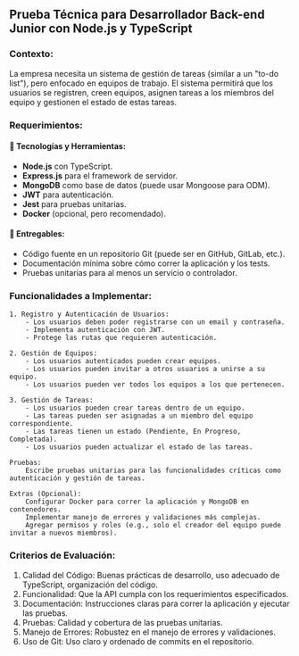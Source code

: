 ## Prueba Técnica para Desarrollador Back-end Junior con Node.js y TypeScript
### Contexto:

La empresa necesita un sistema de gestión de tareas (similar a un "to-do list"), pero enfocado en equipos de trabajo. El sistema permitirá que los usuarios se registren, creen equipos, asignen tareas a los miembros del equipo y gestionen el estado de estas tareas.

### Requerimientos:

#### 🔧 Tecnologías y Herramientas:
- **Node.js** con TypeScript.
- **Express.js** para el framework de servidor.
- **MongoDB** como base de datos (puede usar Mongoose para ODM).
- **JWT** para autenticación.
- **Jest** para pruebas unitarias.
- **Docker** (opcional, pero recomendado).

#### 📄 Entregables:
- Código fuente en un repositorio Git (puede ser en GitHub, GitLab, etc.).
- Documentación mínima sobre cómo correr la aplicación y los tests.
- Pruebas unitarias para al menos un servicio o controlador.

### Funcionalidades a Implementar:

    1. Registro y Autenticación de Usuarios:
        - Los usuarios deben poder registrarse con un email y contraseña.
        - Implementa autenticación con JWT.
        - Protege las rutas que requieren autenticación.

    2. Gestión de Equipos:
        - Los usuarios autenticados pueden crear equipos.
        - Los usuarios pueden invitar a otros usuarios a unirse a su equipo.
        - Los usuarios pueden ver todos los equipos a los que pertenecen.

    3. Gestión de Tareas:
        - Los usuarios pueden crear tareas dentro de un equipo.
        - Las tareas pueden ser asignadas a un miembro del equipo correspondiente.
        - Las tareas tienen un estado (Pendiente, En Progreso, Completada).
        - Los usuarios pueden actualizar el estado de las tareas.

    Pruebas:
        Escribe pruebas unitarias para las funcionalidades críticas como autenticación y gestión de tareas.

    Extras (Opcional):
        Configurar Docker para correr la aplicación y MongoDB en contenedores.
        Implementar manejo de errores y validaciones más complejas.
        Agregar permisos y roles (e.g., solo el creador del equipo puede invitar a nuevos miembros).

### Criterios de Evaluación:

1. Calidad del Código: Buenas prácticas de desarrollo, uso adecuado de TypeScript, organización del código.
2. Funcionalidad: Que la API cumpla con los requerimientos especificados.
3. Documentación: Instrucciones claras para correr la aplicación y ejecutar las pruebas.
4. Pruebas: Calidad y cobertura de las pruebas unitarias.
5.  Manejo de Errores: Robustez en el manejo de errores y validaciones.
6.  Uso de Git: Uso claro y ordenado de commits en el repositorio.
